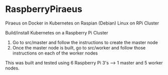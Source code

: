# RaspberryPiraeus
Piraeus on Docker in Kubernetes on Raspian (Debian) Linux on RPi Cluster

Build/install Kubernetes on a Raspberry Pi Cluster
1. Go to src/master and follow the instructions to create the master node
2. Once the master node is built, go to src/worker and follow those instructions on each of the worker nodes

This was built and tested using 6 Raspberry Pi 3's --> 1 master and 5 worker nodes. 
